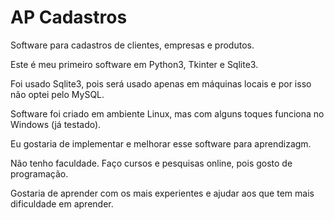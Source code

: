 # AP Cadastros

Software para cadastros de clientes, empresas e produtos.

Este é meu primeiro software em Python3, Tkinter e Sqlite3.

Foi usado Sqlite3, pois será usado apenas em máquinas locais e por isso não optei pelo MySQL.

Software foi criado em ambiente Linux, mas com alguns toques funciona no Windows (já testado).

Eu gostaria de implementar e melhorar esse software para aprendizagm.

Não tenho faculdade. Faço cursos e pesquisas online, pois gosto de programação.

Gostaria de aprender com os mais experientes e ajudar aos que tem mais dificuldade em aprender.
